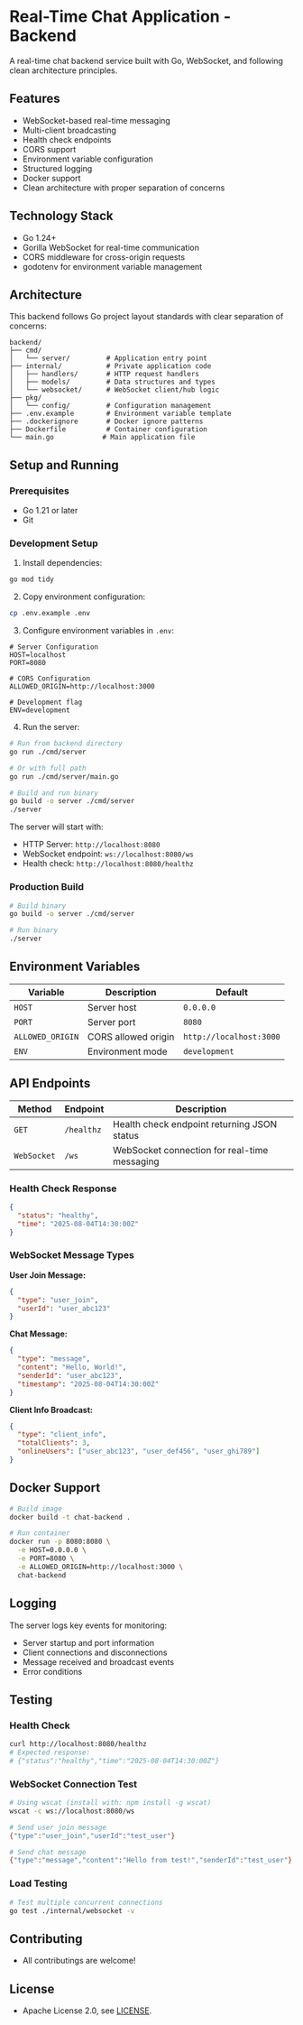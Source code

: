 # Real-Time Chat Application - Backend

A real-time chat backend service built with Go, WebSocket, and following clean architecture principles.

## Features
- WebSocket-based real-time messaging
- Multi-client broadcasting
- Health check endpoints
- CORS support
- Environment variable configuration
- Structured logging
- Docker support
- Clean architecture with proper separation of concerns

## Technology Stack
- Go 1.24+
- Gorilla WebSocket for real-time communication
- CORS middleware for cross-origin requests
- godotenv for environment variable management

## Architecture

This backend follows Go project layout standards with clear separation of concerns:

```
backend/
├── cmd/
│   └── server/         # Application entry point
├── internal/           # Private application code
│   ├── handlers/       # HTTP request handlers
│   ├── models/         # Data structures and types
│   └── websocket/      # WebSocket client/hub logic
├── pkg/
│   └── config/         # Configuration management
├── .env.example        # Environment variable template
├── .dockerignore       # Docker ignore patterns
├── Dockerfile          # Container configuration
└── main.go            # Main application file
```

## Setup and Running

### Prerequisites
- Go 1.21 or later
- Git

### Development Setup

1. Install dependencies:
```bash
go mod tidy
```

2. Copy environment configuration:
```bash
cp .env.example .env
```

3. Configure environment variables in `.env`:
```env
# Server Configuration
HOST=localhost
PORT=8080

# CORS Configuration  
ALLOWED_ORIGIN=http://localhost:3000

# Development flag
ENV=development
```

4. Run the server:
```bash
# Run from backend directory
go run ./cmd/server

# Or with full path
go run ./cmd/server/main.go

# Build and run binary
go build -o server ./cmd/server
./server
```

The server will start with:
- HTTP Server: `http://localhost:8080`
- WebSocket endpoint: `ws://localhost:8080/ws`
- Health check: `http://localhost:8080/healthz`

### Production Build

```bash
# Build binary
go build -o server ./cmd/server

# Run binary
./server
```

## Environment Variables

| Variable | Description | Default |
|----------|-------------|---------|
| `HOST` | Server host | `0.0.0.0` |
| `PORT` | Server port | `8080` |
| `ALLOWED_ORIGIN` | CORS allowed origin | `http://localhost:3000` |
| `ENV` | Environment mode | `development` |

## API Endpoints

| Method | Endpoint | Description |
|--------|----------|-------------|
| `GET` | `/healthz` | Health check endpoint returning JSON status |
| `WebSocket` | `/ws` | WebSocket connection for real-time messaging |

### Health Check Response
```json
{
  "status": "healthy",
  "time": "2025-08-04T14:30:00Z"
}
```

### WebSocket Message Types

**User Join Message:**
```json
{
  "type": "user_join",
  "userId": "user_abc123"
}
```

**Chat Message:**
```json
{
  "type": "message",
  "content": "Hello, World!",
  "senderId": "user_abc123",
  "timestamp": "2025-08-04T14:30:00Z"
}
```

**Client Info Broadcast:**
```json
{
  "type": "client_info",
  "totalClients": 3,
  "onlineUsers": ["user_abc123", "user_def456", "user_ghi789"]
}
```

## Docker Support

```bash
# Build image
docker build -t chat-backend .

# Run container
docker run -p 8080:8080 \
  -e HOST=0.0.0.0 \
  -e PORT=8080 \
  -e ALLOWED_ORIGIN=http://localhost:3000 \
  chat-backend
```

## Logging

The server logs key events for monitoring:
- Server startup and port information
- Client connections and disconnections
- Message received and broadcast events
- Error conditions

## Testing

### Health Check
```bash
curl http://localhost:8080/healthz
# Expected response:
# {"status":"healthy","time":"2025-08-04T14:30:00Z"}
```

### WebSocket Connection Test
```bash
# Using wscat (install with: npm install -g wscat)
wscat -c ws://localhost:8080/ws

# Send user join message
{"type":"user_join","userId":"test_user"}

# Send chat message
{"type":"message","content":"Hello from test!","senderId":"test_user"}
```

### Load Testing
```bash
# Test multiple concurrent connections
go test ./internal/websocket -v
```

## Contributing

- All contributings are welcome!

## License

- Apache License 2.0, see [LICENSE](./LICENSE).